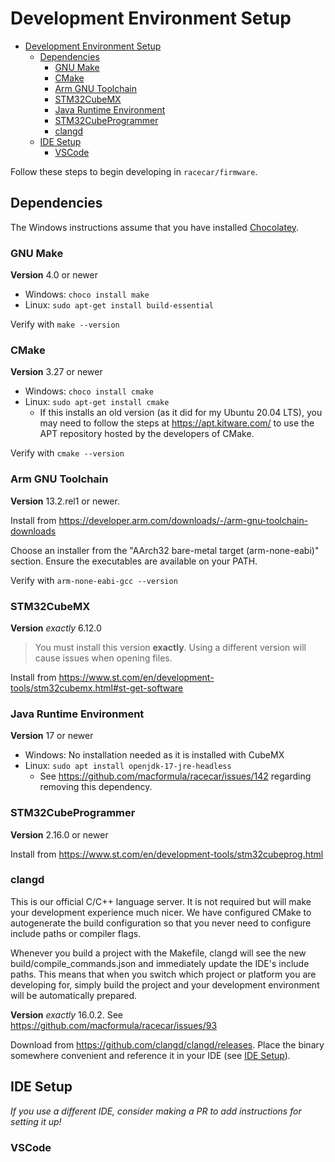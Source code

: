 # Development Environment Setup

- [Development Environment Setup](#development-environment-setup)
  - [Dependencies](#dependencies)
    - [GNU Make](#gnu-make)
    - [CMake](#cmake)
    - [Arm GNU Toolchain](#arm-gnu-toolchain)
    - [STM32CubeMX](#stm32cubemx)
    - [Java Runtime Environment](#java-runtime-environment)
    - [STM32CubeProgrammer](#stm32cubeprogrammer)
    - [clangd](#clangd)
  - [IDE Setup](#ide-setup)
    - [VSCode](#vscode)

Follow these steps to begin developing in `racecar/firmware`.

## Dependencies

The Windows instructions assume that you have installed [Chocolatey](https://chocolatey.org/install).

### GNU Make

__Version__ 4.0 or newer

- Windows: `choco install make`
- Linux: `sudo apt-get install build-essential`

Verify with `make --version`

### CMake

__Version__ 3.27 or newer

- Windows: `choco install cmake`
- Linux: `sudo apt-get install cmake`
  - If this installs an old version (as it did for my Ubuntu 20.04 LTS), you may need to follow the steps at <https://apt.kitware.com/> to use the APT repository hosted by the developers of CMake.

Verify with `cmake --version`

### Arm GNU Toolchain

__Version__ 13.2.rel1 or newer.

Install from <https://developer.arm.com/downloads/-/arm-gnu-toolchain-downloads>

Choose an installer from the "AArch32 bare-metal target (arm-none-eabi)" section. Ensure the executables are available on your PATH.  

Verify with `arm-none-eabi-gcc --version`

### STM32CubeMX

__Version__ _exactly_ 6.12.0

> You must install this version __exactly__. Using a different version will cause issues when opening files.

Install from <https://www.st.com/en/development-tools/stm32cubemx.html#st-get-software>

### Java Runtime Environment

__Version__ 17 or newer

- Windows: No installation needed as it is installed with CubeMX
- Linux: `sudo apt install openjdk-17-jre-headless`
  - See <https://github.com/macformula/racecar/issues/142> regarding removing this dependency.

### STM32CubeProgrammer

__Version__ 2.16.0 or newer

Install from <https://www.st.com/en/development-tools/stm32cubeprog.html>

### clangd

This is our official C/C++ language server. It is not required but will make your development experience much nicer. We have configured CMake to autogenerate the build configuration so that you never need to configure include paths or compiler flags.

Whenever you build a project with the Makefile, clangd will see the new build/compile_commands.json and immediately update the IDE's include paths. This means that when you switch which project or platform you are developing for, simply build the project and your development environment will be automatically prepared.

__Version__ _exactly_ 16.0.2. See <https://github.com/macformula/racecar/issues/93>

Download from <https://github.com/clangd/clangd/releases>. Place the binary somewhere convenient and reference it in your IDE (see [IDE Setup](#ide-setup)).

## IDE Setup

_If you use a different IDE, consider making a PR to add instructions for setting it up!_

### VSCode
